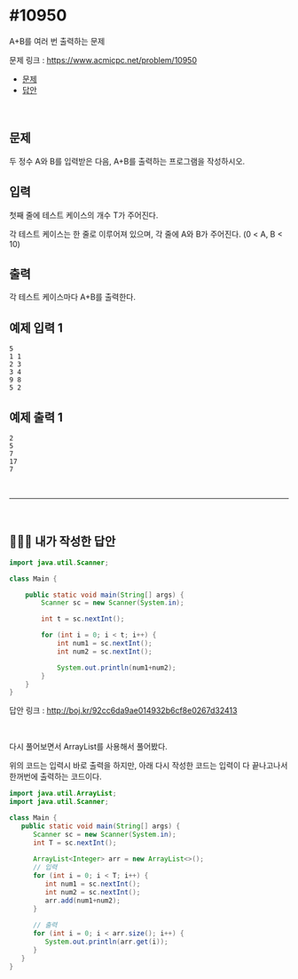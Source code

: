 # #10950

A+B를 여러 번 출력하는 문제

문제 링크 : https://www.acmicpc.net/problem/10950

- [문제](#quiz)
- [답안](#answer)

<br>

## <a name="quiz"></a>문제

두 정수 A와 B를 입력받은 다음, A+B를 출력하는 프로그램을 작성하시오.

## 입력

첫째 줄에 테스트 케이스의 개수 T가 주어진다.

각 테스트 케이스는 한 줄로 이루어져 있으며, 각 줄에 A와 B가 주어진다. (0 < A, B < 10)

## 출력

각 테스트 케이스마다 A+B를 출력한다.

## 예제 입력 1

```
5
1 1
2 3
3 4
9 8
5 2
```

## 예제 출력 1

```
2
5
7
17
7
```

<br>

------

<br>

## <a name="answer"></a>🙆🏻‍♂️ 내가 작성한 답안

```java
import java.util.Scanner;

class Main {

    public static void main(String[] args) {
        Scanner sc = new Scanner(System.in);

        int t = sc.nextInt();

        for (int i = 0; i < t; i++) {
            int num1 = sc.nextInt();
            int num2 = sc.nextInt();

            System.out.println(num1+num2);
        }
    }
}
```

답안 링크 : http://boj.kr/92cc6da9ae014932b6cf8e0267d32413

<br>

다시 풀어보면서 ArrayList를 사용해서 풀어봤다.

위의 코드는 입력시 바로 출력을 하지만, 아래 다시 작성한 코드는 입력이 다 끝나고나서 한꺼번에 출력하는 코드이다.

```java
import java.util.ArrayList;
import java.util.Scanner;

class Main {
   public static void main(String[] args) {
      Scanner sc = new Scanner(System.in);
      int T = sc.nextInt();
     
      ArrayList<Integer> arr = new ArrayList<>();
      // 입력 
      for (int i = 0; i < T; i++) {
         int num1 = sc.nextInt();
         int num2 = sc.nextInt();
         arr.add(num1+num2);
      }
     
      // 출력 
      for (int i = 0; i < arr.size(); i++) {
         System.out.println(arr.get(i));
      }
   }
}
```

<br>

<br>